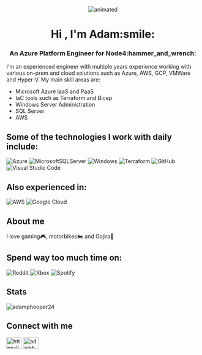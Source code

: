 <p align="center">
  <img src="https://media.giphy.com/media/citBl9yPwnUOs/giphy.gif" alt="animated" />
</p>

<h1 align="center">Hi , I'm Adam:smile:</h1>
<h3 align="center">An Azure Platform Engineer for Node4:hammer_and_wrench:</h3
  
I'm an experienced engineer with multiple years experience working with various on-prem and cloud solutions such as Azure, AWS, GCP, VMWare and Hyper-V. My main skill areas are:
- Microsoft Azure IaaS and PaaS
- IaC tools such as Terraform and Bicep
- Windows Server Administration
- SQL Server
- AWS


## Some of the technologies I work with daily include:
![Azure](https://img.shields.io/badge/azure-%230072C6.svg?style=for-the-badge&logo=microsoftazure&logoColor=white)
![MicrosoftSQLServer](https://img.shields.io/badge/Microsoft%20SQL%20Sever-CC2927?style=for-the-badge&logo=microsoft%20sql%20server&logoColor=white)
![Windows](https://img.shields.io/badge/Windows-0078D6?style=for-the-badge&logo=windows&logoColor=white)
![Terraform](https://img.shields.io/badge/terraform-%235835CC.svg?style=for-the-badge&logo=terraform&logoColor=white)
![GitHub](https://img.shields.io/badge/github-%23121011.svg?style=for-the-badge&logo=github&logoColor=white)
![Visual Studio Code](https://img.shields.io/badge/Visual%20Studio%20Code-0078d7.svg?style=for-the-badge&logo=visual-studio-code&logoColor=white)

## Also experienced in:
![AWS](https://img.shields.io/badge/AWS-%23FF9900.svg?style=for-the-badge&logo=amazon-aws&logoColor=white)
![Google Cloud](https://img.shields.io/badge/GoogleCloud-%234285F4.svg?style=for-the-badge&logo=google-cloud&logoColor=white)

## About me
I love gaming:video_game:, motorbikes:motorcycle: and Gojira:guitar:

## Spend way too much time on:
![Reddit](https://img.shields.io/badge/Reddit-%23FF4500.svg?style=for-the-badge&logo=Reddit&logoColor=white)
![Xbox](https://img.shields.io/badge/xbox-%23107C10.svg?style=for-the-badge&logo=xbox&logoColor=white)
![Spotify](https://img.shields.io/badge/Spotify-1ED760?style=for-the-badge&logo=spotify&logoColor=white)

## Stats

<p><img align="center" src="https://github-readme-streak-stats.herokuapp.com/?user=adamphooper24&" alt="adamphooper24" /></p>

## Connect with me

<a href="https://www.linkedin.com/in/adam-hooper-b83229108/" target="blank"><img align="center" src="https://raw.githubusercontent.com/rahuldkjain/github-profile-readme-generator/master/src/images/icons/Social/linked-in-alt.svg" alt="https://www.linkedin.com/in/adam-hooper-b83229108/" height="30" width="40" /></a>
<a href="https://instagram.com/adamhooper" target="blank"><img align="center" src="https://raw.githubusercontent.com/rahuldkjain/github-profile-readme-generator/master/src/images/icons/Social/instagram.svg" alt="adamhooper" height="30" width="40" /></a>

